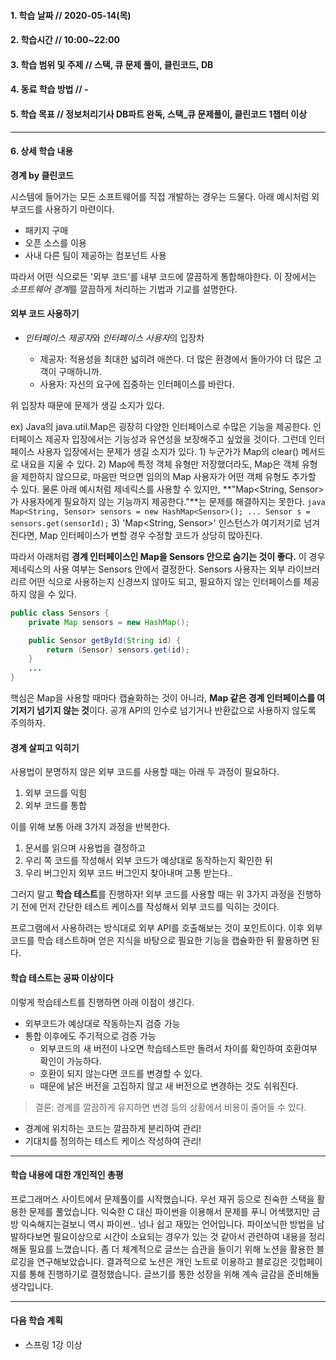 #### 1. 학습 날짜 // 2020-05-14(목)

#### 2. 학습시간 // 10:00~22:00

#### 3. 학습 범위 및 주제 // 스택, 큐 문제 풀이, 클린코드, DB

#### 4. 동료 학습 방법 // -

#### 5. 학습 목표 // 정보처리기사 DB파트 완독, 스택\_큐 문제풀이, 클린코드 1챕터 이상

---

#### 6. 상세 학습 내용

**경계 by 클린코드**

시스템에 들어가는 모든 소프트웨어를 직접 개발하는 경우는 드물다. 아래 예시처럼 외부코드를 사용하기 마련이다.

- 패키지 구매
- 오픈 소스를 이용
- 사내 다른 팀이 제공하는 컴포넌트 사용

따라서 어떤 식으로든 '외부 코드'를 내부 코드에 깔끔하게 통합해야한다.
이 장에서는 *소프트웨어 경계*를 깔끔하게 처리하는 기법과 기교를 설명한다.

#### 외부 코드 사용하기

- *인터페이스 제공자*와 *인터페이스 사용자*의 입장차

  - 제공자: 적용성을 최대한 넓히려 애쓴다. 더 많은 환경에서 돌아가야 더 많은 고객이 구매하니까.
  - 사용자: 자신의 요구에 집중하는 인터페이스를 바란다.

위 입장차 때문에 문제가 생길 소지가 있다.

ex) Java의 java.util.Map은 굉장히 다양한 인터페이스로 수많은 기능을 제공한다. 인터페이스 제공자 입장에서는 기능성과 유연성을 보장해주고 싶었을 것이다. 그런데 인터페이스 사용자 입장에서는 문제가 생길 소지가 있다. 1) 누군가가 Map의 clear() 메서드로 내요을 지울 수 있다. 2) Map에 특정 객체 유형만 저장했더라도, Map은 객체 유형을 제한하지 않으므로, 마음만 먹으면 임의의 Map 사용자가 어떤 객체 유형도 추가할 수 있다. 물론 아래 예시처럼 제네릭스를 사용할 수 있지만, **"Map<String, Sensor>가 사용자에게 필요하지 않는 기능까지 제공한다."**는 문제를 해결하지는 못한다.
`java Map<String, Sensor> sensors = new HashMap<Sensor>(); ... Sensor s = sensors.get(sensorId);` 3) 'Map<String, Sensor>' 인스턴스가 여기저기로 넘겨진다면, Map 인터페이스가 변할 경우 수정할 코드가 상당히 많아진다.

따라서 아래처럼 **경계 인터페이스인 Map을 Sensors 안으로 숨기는 것이 좋다.** 이 경우 제네릭스의 사용 여부는 Sensors 안에서 결정한다. Sensors 사용자는 외부 라이브러리르 어떤 식으로 사용하는지 신경쓰지 않아도 되고, 필요하지 않는 인터페이스를 제공하지 않을 수 있다.

```Java
public class Sensors {
    private Map sensors = new HashMap();

    public Sensor getById(String id) {
        return (Sensor) sensors.get(id);
    }
    ...
}
```

핵심은 Map을 사용할 때마다 캡슐화하는 것이 아니라, **Map 같은 경계 인터페이스를 여기저기 넘기지 않는 것**이다. 공개 API의 인수로 넘기거나 반환값으로 사용하지 않도록 주의하자.

#### 경계 살피고 익히기

사용법이 분명하지 않은 외부 코드를 사용할 때는 아래 두 과정이 필요하다.

1. 외부 코드를 익힘
2. 외부 코드를 통합

이를 위해 보통 아래 3가지 과정을 반복한다.

1. 문서를 읽으며 사용법을 결정하고
2. 우리 쪽 코드를 작성해서 외부 코드가 예상대로 동작하는지 확인한 뒤
3. 우리 버그인지 외부 코드 버그인지 찾아내며 고통 받는다..

그러지 말고 **학습 테스트**를 진행하자! 외부 코드를 사용할 때는 위 3가지 과정을 진행하기 전에 먼저 간단한 테스트 케이스를 작성해서 외부 코드를 익히는 것이다.

프로그램에서 사용하려는 방식대로 외부 API를 호출해보는 것이 포인트이다. 이후 외부코드를 학습 테스트하며 얻은 지식을 바탕으로 필요한 기능을 캡슐화한 뒤 활용하면 된다.

#### 학습 테스트는 공짜 이상이다

이렇게 학습테스트를 진행하면 아래 이점이 생긴다.

- 외부코드가 예상대로 작동하는지 검증 가능
- 통합 이후에도 주기적으로 검증 가능
  - 외부코드의 새 버전이 나오면 학습테스트만 돌려서 차이를 확인하여 호환여부 확인이 가능하다.
  - 호환이 되지 않는다면 코드를 변경할 수 있다.
  - 때문에 낡은 버전을 고집하지 않고 새 버전으로 변경하는 것도 쉬워진다.

> 결론: 경계를 깔끔하게 유지하면 변경 등의 상황에서 비용이 줄어들 수 있다.

- 경계에 위치하는 코드는 깔끔하게 분리하여 관리!
- 기대치를 정의하는 테스트 케이스 작성하여 관리!

---

#### 학습 내용에 대한 개인적인 총평

프로그래머스 사이트에서 문제풀이를 시작했습니다. 우선 재귀 등으로 친숙한 스택을 활용한 문제를 풀었습니다. 익숙한 C 대신 파이썬을 이용해서 문제를 푸니 어색했지만 금방 익숙해지는걸보니 역시 파이썬.. 넘나 쉽고 재밌는 언어입니다. 파이쏘닉한 방법을 남발하다보면 필요이상으로 시간이 소요되는 경우가 있는 것 같아서 관련하여 내용을 정리해둘 필요를 느꼈습니다.
좀 더 체계적으로 글쓰는 습관을 들이기 위해 노션을 활용한 블로깅을 연구해보았습니다. 결과적으로 노션은 개인 노트로 이용하고 블로깅은 깃헙페이지를 통해 진행하기로 결정했습니다. 글쓰기를 통한 성장을 위해 계속 글감을 준비해둘 생각입니다.

---

#### 다음 학습 계획

- 스프링 1강 이상
